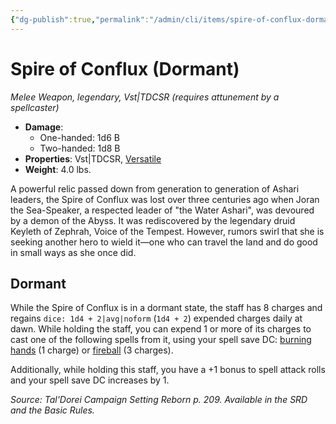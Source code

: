 ```yaml
---
{"dg-publish":true,"permalink":"/admin/cli/items/spire-of-conflux-dormant-tdcsr/","tags":["compendium/src/5e/tdcsr","item/attunement/required","item/property/versatile","item/property/vst-tdcsr","item/rarity/legendary","item/weapon/simple/melee"],"updated":"2025-01-11T15:32:20.689+00:00"}
---
```


# Spire of Conflux (Dormant)
*Melee Weapon, legendary, Vst|TDCSR (requires attunement by a spellcaster)*  

- **Damage**:
  - One-handed: 1d6 B
  - Two-handed: 1d8 B
- **Properties**: Vst|TDCSR, [Versatile](/3-Mechanics/CLI/rules/item-properties.md#Versatile)
- **Weight**: 4.0 lbs.

A powerful relic passed down from generation to generation of Ashari leaders, the Spire of Conflux was lost over three centuries ago when Joran the Sea-Speaker, a respected leader of "the Water Ashari", was devoured by a demon of the Abyss. It was rediscovered by the legendary druid Keyleth of Zephrah, Voice of the Tempest. However, rumors swirl that she is seeking another hero to wield it—one who can travel the land and do good in small ways as she once did.

## Dormant

While the Spire of Conflux is in a dormant state, the staff has 8 charges and regains `dice: 1d4 + 2|avg|noform` (`1d4 + 2`) expended charges daily at dawn. While holding the staff, you can expend 1 or more of its charges to cast one of the following spells from it, using your spell save DC: [burning hands](/Admin/CLI/spells/burning-hands.md) (1 charge) or [fireball](/Admin/CLI/spells/fireball.md) (3 charges).

Additionally, while holding this staff, you have a +1 bonus to spell attack rolls and your spell save DC increases by 1.

*Source: Tal'Dorei Campaign Setting Reborn p. 209. Available in the SRD and the Basic Rules.*